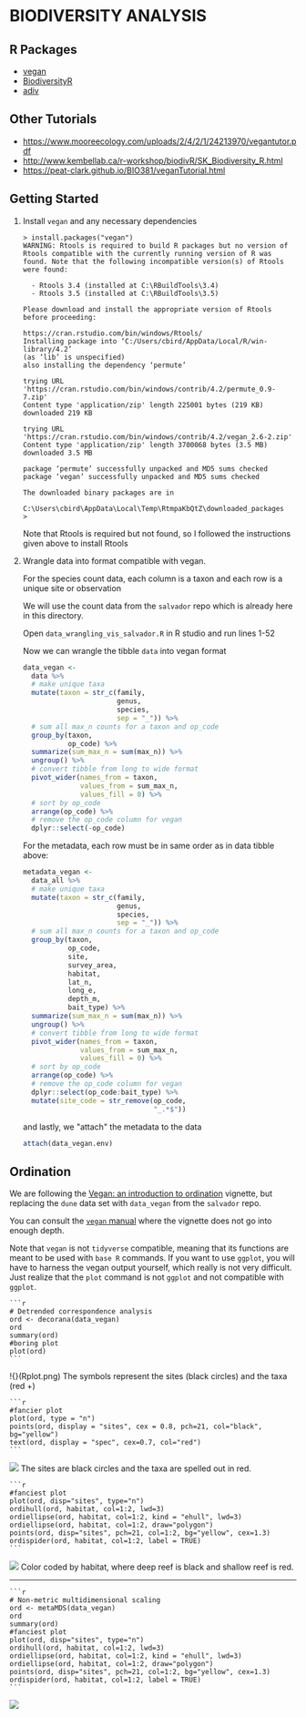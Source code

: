 # BIODIVERSITY ANALYSIS

## R Packages

* [vegan](https://cloud.r-project.org/web/packages/vegan/index.html)
* [BiodiversityR](https://rdrr.io/cran/BiodiversityR/)
* [adiv](https://besjournals.onlinelibrary.wiley.com/doi/epdf/10.1111/2041-210X.13430)

## Other Tutorials

* https://www.mooreecology.com/uploads/2/4/2/1/24213970/vegantutor.pdf
* http://www.kembellab.ca/r-workshop/biodivR/SK_Biodiversity_R.html
* https://peat-clark.github.io/BIO381/veganTutorial.html

## Getting Started

1. Install `vegan` and any necessary dependencies 

	```
	> install.packages("vegan")
	WARNING: Rtools is required to build R packages but no version of Rtools compatible with the currently running version of R was found. Note that the following incompatible version(s) of Rtools were found:

	  - Rtools 3.4 (installed at C:\RBuildTools\3.4)
	  - Rtools 3.5 (installed at C:\RBuildTools\3.5)

	Please download and install the appropriate version of Rtools before proceeding:

	https://cran.rstudio.com/bin/windows/Rtools/
	Installing package into ‘C:/Users/cbird/AppData/Local/R/win-library/4.2’
	(as ‘lib’ is unspecified)
	also installing the dependency ‘permute’

	trying URL 'https://cran.rstudio.com/bin/windows/contrib/4.2/permute_0.9-7.zip'
	Content type 'application/zip' length 225001 bytes (219 KB)
	downloaded 219 KB

	trying URL 'https://cran.rstudio.com/bin/windows/contrib/4.2/vegan_2.6-2.zip'
	Content type 'application/zip' length 3700068 bytes (3.5 MB)
	downloaded 3.5 MB

	package ‘permute’ successfully unpacked and MD5 sums checked
	package ‘vegan’ successfully unpacked and MD5 sums checked

	The downloaded binary packages are in
		C:\Users\cbird\AppData\Local\Temp\RtmpaKbQtZ\downloaded_packages
	>
	```

	Note that Rtools is required but not found, so I followed the instructions given above to install Rtools

2. Wrangle data into format compatible with vegan.

	For the species count data, each column is a taxon and each row is a unique site or observation

	We will use the count data from the `salvador` repo which is already here in this directory.  
	
	Open `data_wrangling_vis_salvador.R` in R studio and run lines 1-52
	
	Now we can wrangle the tibble `data` into vegan format
	
	```r
	data_vegan <-
	  data %>%
	  # make unique taxa
	  mutate(taxon = str_c(family,
						   genus,
						   species,
						   sep = "_")) %>%
	  # sum all max_n counts for a taxon and op_code
	  group_by(taxon,
			   op_code) %>%
	  summarize(sum_max_n = sum(max_n)) %>%
	  ungroup() %>%
	  # convert tibble from long to wide format
	  pivot_wider(names_from = taxon,
				  values_from = sum_max_n,
				  values_fill = 0) %>%
	  # sort by op_code
	  arrange(op_code) %>%
	  # remove the op_code column for vegan
	  dplyr::select(-op_code)
	```

	For the metadata, each row must be in same order as in data tibble above:
	
	```r
	metadata_vegan <-
	  data_all %>%
	  # make unique taxa
	  mutate(taxon = str_c(family,
						   genus,
						   species,
						   sep = "_")) %>%
	  # sum all max_n counts for a taxon and op_code
	  group_by(taxon,
			   op_code,
			   site,
			   survey_area,
			   habitat,
			   lat_n,
			   long_e,
			   depth_m,
			   bait_type) %>%
	  summarize(sum_max_n = sum(max_n)) %>%
	  ungroup() %>%
	  # convert tibble from long to wide format
	  pivot_wider(names_from = taxon,
				  values_from = sum_max_n,
				  values_fill = 0) %>%
	  # sort by op_code
	  arrange(op_code) %>%
	  # remove the op_code column for vegan
	  dplyr::select(op_code:bait_type) %>%
	  mutate(site_code = str_remove(op_code,
									"_.*$"))
	```

	and lastly, we "attach" the metadata to the data

	```r
	attach(data_vegan.env)
	```

## Ordination

We are following the [Vegan: an introduction to ordination](https://cloud.r-project.org/web/packages/vegan/vignettes/intro-vegan.pdf) vignette, but replacing the `dune` data set with `data_vegan` from the `salvador` repo.

You can consult the [`vegan` manual](https://cloud.r-project.org/web/packages/vegan/vegan.pdf) where the vignette does not go into enough depth.

Note that `vegan` is not `tidyverse` compatible, meaning that its functions are meant to be used with `base R` commands. If you want to use `ggplot`, you will have to harness the vegan output yourself, which really is not very difficult.  Just realize that the `plot` command is not `ggplot` and not compatible with `ggplot`.

	```r
	# Detrended correspondence analysis
	ord <- decorana(data_vegan)
	ord
	summary(ord)
	#boring plot
	plot(ord)
	```
	
!{}(Rplot.png)
The symbols represent the sites (black circles) and the taxa (red +)
	
	```r
	#fancier plot
	plot(ord, type = "n")
	points(ord, display = "sites", cex = 0.8, pch=21, col="black", bg="yellow")
	text(ord, display = "spec", cex=0.7, col="red")
	```
	
![](Rplot01.png)
The sites are black circles and the taxa are spelled out in red.
	
	```r
	#fanciest plot
	plot(ord, disp="sites", type="n")
	ordihull(ord, habitat, col=1:2, lwd=3)
	ordiellipse(ord, habitat, col=1:2, kind = "ehull", lwd=3)
	ordiellipse(ord, habitat, col=1:2, draw="polygon")
	points(ord, disp="sites", pch=21, col=1:2, bg="yellow", cex=1.3)
	ordispider(ord, habitat, col=1:2, label = TRUE)
	```
	
![](Rplot02.png)
Color coded by habitat, where deep reef is black and shallow reef is red.

---

	```r
	# Non-metric multidimensional scaling
	ord <- metaMDS(data_vegan)
	ord
	summary(ord)
	#fanciest plot
	plot(ord, disp="sites", type="n")
	ordihull(ord, habitat, col=1:2, lwd=3)
	ordiellipse(ord, habitat, col=1:2, kind = "ehull", lwd=3)
	ordiellipse(ord, habitat, col=1:2, draw="polygon")
	points(ord, disp="sites", pch=21, col=1:2, bg="yellow", cex=1.3)
	ordispider(ord, habitat, col=1:2, label = TRUE)
	```
	
![](Rplot03.png)



